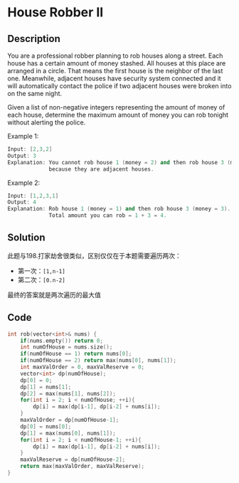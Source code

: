 # House Robber II

## Description
You are a professional robber planning to rob houses along a street. Each house has a certain amount of money stashed. All houses at this place are arranged in a circle. That means the first house is the neighbor of the last one. Meanwhile, adjacent houses have security system connected and it will automatically contact the police if two adjacent houses were broken into on the same night.

Given a list of non-negative integers representing the amount of money of each house, determine the maximum amount of money you can rob tonight without alerting the police.

Example 1:
```C++
Input: [2,3,2]
Output: 3
Explanation: You cannot rob house 1 (money = 2) and then rob house 3 (money = 2),
             because they are adjacent houses.
```
Example 2:
```C++
Input: [1,2,3,1]
Output: 4
Explanation: Rob house 1 (money = 1) and then rob house 3 (money = 3).
             Total amount you can rob = 1 + 3 = 4.
```

## Solution

此题与198.打家劫舍很类似，区别仅仅在于本题需要遍历两次：
- 第一次：`[1,n-1]`
- 第二次：`[0.n-2]`

最终的答案就是两次遍历的最大值

## Code
```c++
int rob(vector<int>& nums) {
    if(nums.empty()) return 0;
    int numOfHouse = nums.size();
    if(numOfHouse == 1) return nums[0];
    if(numOfHouse == 2) return max(nums[0], nums[1]);
    int maxValOrder = 0, maxValReserve = 0;
    vector<int> dp(numOfHouse);
    dp[0] = 0;
    dp[1] = nums[1];
    dp[2] = max(nums[1], nums[2]);
    for(int i = 2; i < numOfHouse; ++i){
        dp[i] = max(dp[i-1], dp[i-2] + nums[i]);
    }
    maxValOrder = dp[numOfHouse-1];
    dp[0] = nums[0];
    dp[1] = max(nums[0], nums[1]);
    for(int i = 2; i < numOfHouse-1; ++i){
        dp[i] = max(dp[i-1], dp[i-2] + nums[i]);
    }
    maxValReserve = dp[numOfHouse-2];
    return max(maxValOrder, maxValReserve);
}
```